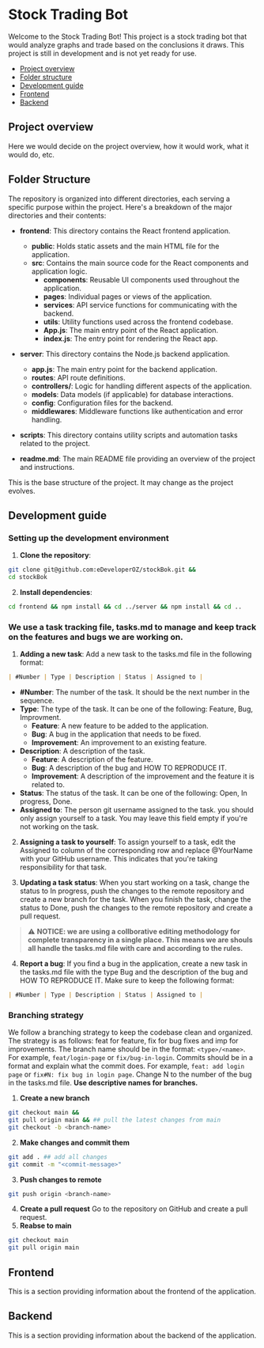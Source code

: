 # Stock Trading Bot 

Welcome to the Stock Trading Bot! This project is a stock trading bot that would analyze graphs and trade based on the conclusions it draws. This project is still in development and is not yet ready for use.

- [Project overview](#project-overview)
- [Folder structure](#folder-structure)
- [Development guide](#development-guide)
- [Frontend](#frontend)
- [Backend](#backend)

## Project overview

Here we would decide on the project overview, how it would work, what it would do, etc.

## Folder Structure

The repository is organized into different directories, each serving a specific purpose within the project. Here's a breakdown of the major directories and their contents:

- **frontend**: This directory contains the React frontend application.

  - **public**: Holds static assets and the main HTML file for the application.
  - **src**: Contains the main source code for the React components and application logic.
    - **components**: Reusable UI components used throughout the application.
    - **pages**: Individual pages or views of the application.
    - **services**: API service functions for communicating with the backend.
    - **utils**: Utility functions used across the frontend codebase.
    - **App.js**: The main entry point of the React application.
    - **index.js**: The entry point for rendering the React app.

- **server**: This directory contains the Node.js backend application.

  - **app.js**: The main entry point for the backend application.
  - **routes**: API route definitions.
  - **controllers/**: Logic for handling different aspects of the application.
  - **models**: Data models (if applicable) for database interactions.
  - **config**: Configuration files for the backend.
  - **middlewares**: Middleware functions like authentication and error handling.

- **scripts**: This directory contains utility scripts and automation tasks related to the project.

- **readme.md**: The main README file providing an overview of the project and instructions.

This is the base structure of the project. It may change as the project evolves.

## Development guide

### Setting up the development environment
1. **Clone the repository**:
``` bash 
git clone git@github.com:eDeveloperOZ/stockBok.git && 
cd stockBok
```
2. **Install dependencies**:
``` bash
cd frontend && npm install && cd ../server && npm install && cd ..
```

### We use a task tracking file, tasks.md to manage and keep track on the features and bugs we are working on.
1. **Adding a new task**:
Add a new task to the tasks.md file in the following format:
``` markdown
| #Number | Type | Description | Status | Assigned to |
```
 - **#Number**: The number of the task. It should be the next number in the sequence.
- **Type**: The type of the task. It can be one of the following: Feature, Bug, Improvment.
    - **Feature**: A new feature to be added to the application.
    - **Bug**: A bug in the application that needs to be fixed.
    - **Improvement**: An improvement to an existing feature.
- **Description**: A description of the task.
    - **Feature**: A description of the feature.
    - **Bug**: A description of the bug and HOW TO REPRODUCE IT.
    - **Improvement**: A description of the improvement and the feature it is related to.
- **Status**: The status of the task. It can be one of the following: Open, In progress, Done.
- **Assigned to**: The person git username assigned to the task. you should only assign yourself to a task. You may leave this field empty if you're not working on the task.

2. **Assigning a task to yourself**:
To assign yourself to a task, edit the Assigned to column of the corresponding row and replace @YourName with your GitHub username. This indicates that you're taking responsibility for that task.

3. **Updating a task status**:
When you start working on a task, change the status to In progress, push the changes to the remote repository and create a new branch for the task. When you finish the task, change the status to Done, push the changes to the remote repository and create a pull request.
> :warning: **NOTICE: we are using a collborative editing methodology for complete transparency in a single place. This means we are shouls all handle the tasks.md file with care and according to the rules.**

4. **Report a bug**:
If you find a bug in the application, create a new task in the tasks.md file with the type Bug and the description of the bug and HOW TO REPRODUCE IT.  Make sure to keep the following format:
``` markdown
| #Number | Type | Description | Status | Assigned to |
```


### Branching strategy
We follow a branching strategy to keep the codebase clean and organized. The strategy is as follows: feat for feature, fix for bug fixes and imp for improvements. The branch name should be in the format: `<type>/<name>`. For example, `feat/login-page` or `fix/bug-in-login`.
Commits should be in a format and  explain what the commit does. For example, `feat: add login page` or `fix#N: fix bug in login page`.  Change N to the number of the bug in the tasks.md file.
**Use descriptive names for branches.**
1. **Create a new branch**
``` bash
git checkout main && 
git pull origin main && ## pull the latest changes from main
git checkout -b <branch-name>
```
2. **Make changes and commit them**
```bash 
git add . ## add all changes
git commit -m "<commit-message>"
```
3. **Push changes to remote**
```bash
git push origin <branch-name>
```
4. **Create a pull request**
Go to the repository on GitHub and create a pull request. 
5. **Reabse to main**
```bash 
git checkout main
git pull origin main
```

## Frontend

This is a section providing information about the frontend of the application.

## Backend

This is a section providing information about the backend of the application.

